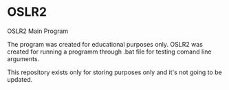 # OSLR2
OSLR2 Main Program

The program was created for educational purposes only. OSLR2 was created for running a programm through .bat file for testing comand line arguments.

This repository exists only for storing purposes only and it's not going to be updated.
